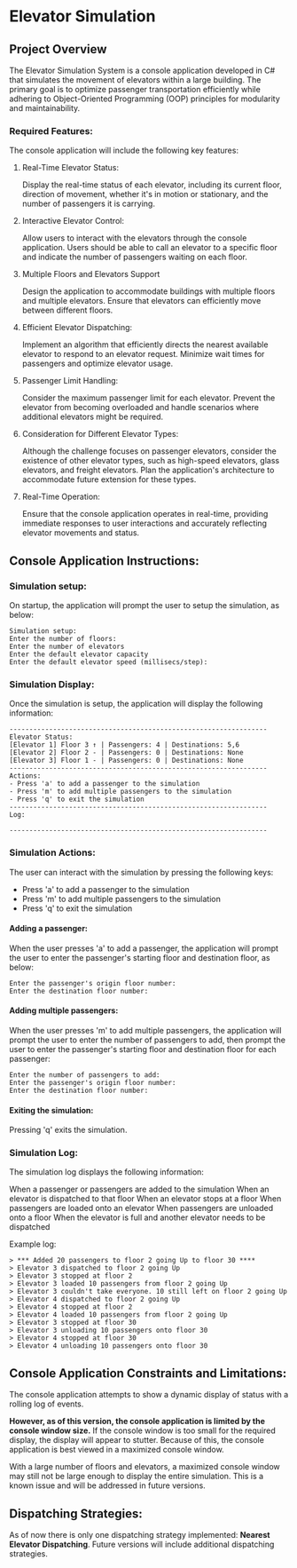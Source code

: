 # Elevator Simulation

## Project Overview

The Elevator Simulation System is a console application developed in C# that simulates the movement of elevators within a large building. The primary goal is to optimize passenger transportation efficiently while adhering to Object-Oriented Programming (OOP) principles for modularity and maintainability.

### Required Features:
The console application will include the following key features:

1. Real-Time Elevator Status:

    Display the real-time status of each elevator, including its current floor, direction of movement, whether it's in motion or stationary, and the number of passengers it is carrying.
    
2. Interactive Elevator Control:

    Allow users to interact with the elevators through the console application. Users should be able
    to call an elevator to a specific floor and indicate the number of passengers waiting on each floor.

3. Multiple Floors and Elevators Support
    
    Design the application to accommodate buildings with multiple floors and multiple elevators.
    Ensure that elevators can efficiently move between different floors.

4. Efficient Elevator Dispatching:

    Implement an algorithm that efficiently directs the nearest available elevator to respond to an
    elevator request. Minimize wait times for passengers and optimize elevator usage.

5. Passenger Limit Handling:

    Consider the maximum passenger limit for each elevator. Prevent the elevator from becoming
    overloaded and handle scenarios where additional elevators might be required.

6. Consideration for Different Elevator Types:

    Although the challenge focuses on passenger elevators, consider the existence of other elevator
    types, such as high-speed elevators, glass elevators, and freight elevators. Plan the application's
    architecture to accommodate future extension for these types.

7. Real-Time Operation:

    Ensure that the console application operates in real-time, providing immediate responses to user
    interactions and accurately reflecting elevator movements and status.


## Console Application Instructions:

### Simulation setup:
On startup, the application will prompt the user to setup the simulation, as below:

```
Simulation setup:
Enter the number of floors:
Enter the number of elevators
Enter the default elevator capacity
Enter the default elevator speed (millisecs/step):
```

### Simulation Display:
Once the simulation is setup, the application will display the following information:


```
-----------------------------------------------------------------
Elevator Status:
[Elevator 1] Floor 3 ↑ | Passengers: 4 | Destinations: 5,6      
[Elevator 2] Floor 2 - | Passengers: 0 | Destinations: None
[Elevator 3] Floor 1 - | Passengers: 0 | Destinations: None
-----------------------------------------------------------------
Actions:
- Press 'a' to add a passenger to the simulation
- Press 'm' to add multiple passengers to the simulation
- Press 'q' to exit the simulation
-----------------------------------------------------------------
Log:

-----------------------------------------------------------------
```

### Simulation Actions:
The user can interact with the simulation by pressing the following keys:
- Press 'a' to add a passenger to the simulation
- Press 'm' to add multiple passengers to the simulation
- Press 'q' to exit the simulation

#### Adding a passenger:
When the user presses 'a' to add a passenger, the application will prompt the user to enter the passenger's starting floor and destination floor, as below:

```
Enter the passenger's origin floor number:
Enter the destination floor number:
```

#### Adding multiple passengers:
When the user presses 'm' to add multiple passengers, the application will prompt the user to enter the number of passengers to add, then prompt the user to enter the passenger's starting floor and destination floor for each passenger:

```
Enter the number of passengers to add:
Enter the passenger's origin floor number:
Enter the destination floor number:
```

#### Exiting the simulation:
Pressing 'q' exits the simulation.


### Simulation Log:
The simulation log displays the following information:

When a passenger or passengers are added to the simulation
When an elevator is dispatched to that floor
When an elevator stops at a floor
When passengers are loaded onto an elevator
When passengers are unloaded onto a floor
When the elevator is full and another elevator needs to be dispatched

Example log:

```
> *** Added 20 passengers to floor 2 going Up to floor 30 ****
> Elevator 3 dispatched to floor 2 going Up
> Elevator 3 stopped at floor 2
> Elevator 3 loaded 10 passengers from floor 2 going Up
> Elevator 3 couldn't take everyone. 10 still left on floor 2 going Up
> Elevator 4 dispatched to floor 2 going Up
> Elevator 4 stopped at floor 2
> Elevator 4 loaded 10 passengers from floor 2 going Up
> Elevator 3 stopped at floor 30
> Elevator 3 unloading 10 passengers onto floor 30
> Elevator 4 stopped at floor 30
> Elevator 4 unloading 10 passengers onto floor 30

```

## Console Application Constraints and Limitations:
The console application attempts to show a dynamic display of status with a rolling log of events. 

**However, as of this version, the console application is limited by the console window size.**
If the console window is too small for the required display, the display will appear to stutter. 
Because of this, the console application is best viewed in a maximized console window.

With a large number of floors and elevators, a maximized console window may still not be large enough to display the entire simulation.
This is a known issue and will be addressed in future versions.


## Dispatching Strategies:
As of now there is only one dispatching strategy implemented: **Nearest Elevator Dispatching**.
Future versions will include additional dispatching strategies.

